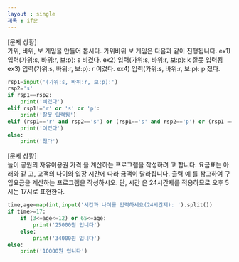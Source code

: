 ```yaml
---
layout : single
제목 : if문
---
```


[문제 상황]   
가위, 바위, 보 게임을 만들어 봅시다. 가위바위
보 게임은 다음과 같이 진행됩니다. ex1)
입력(가위:s, 바위:r, 보:p): s
비겼다. ex2)
입력(가위:s, 바위:r, 보:p): k
잘못 입력됨
ex3)
입력(가위:s, 바위:r, 보:p): r
이겼다. ex4)
입력(가위:s, 바위:r, 보:p): p
졌다.   
~~~python
rsp1=input('(가위:s, 바위:r, 보:p):')
rsp2='s'
if rsp1==rsp2:
    print('비겼다')
elif rsp1!='r' or 's' or 'p':
    print('잘못 입력됨')
elif (rsp1=='r' and rsp2=='s') or (rsp1=='s' and rsp2=='p') or (rsp1 == 'p' and rsp2=='r'):
    print('이겼다')
else:
    print('졌다')
~~~

[문제 상황]   
놀이 공원의 자유이용권 가격
을 계산하는 프로그램을 작성하려
고 합니다. 요금표는 아래와 같
고, 고객의 나이와 입장 시간에
따라 금액이 달라집니다. 출력 예
를 참고하여 구입요금을 계산하는
프로그램을 작성하시오. 단, 시간
은 24시간제를 적용하므로 오후
5시는 17시로 표현한다.
~~~python
time,age=map(int,input('시간과 나이를 입력하세요(24시간제): ').split())
if time>=17:
    if (3<=age<=12) or 65<=age:
        print('25000원 입니다')
    else:
        print('34000원 입니다')
else:
    print('10000원 입니다')
~~~
